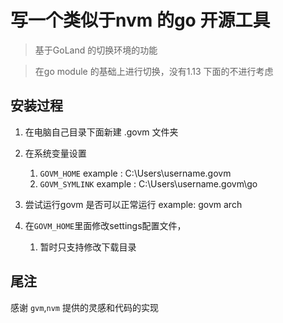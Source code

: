 # 写一个类似于nvm 的go 开源工具

> 基于GoLand 的切换环境的功能

> 在go module 的基础上进行切换，没有1.13 下面的不进行考虑

## 安装过程

1. 在电脑自己目录下面新建 .govm 文件夹
2. 在系统变量设置
    1. `GOVM_HOME`  example :  C:\Users\username\.govm
    2. `GOVM_SYMLINK` example : C:\Users\username\.govm\go

3. 尝试运行govm 是否可以正常运行 example: govm arch
4. 在`GOVM_HOME`里面修改settings配置文件，
    1. 暂时只支持修改下载目录

## 尾注

感谢 `gvm`,`nvm` 提供的灵感和代码的实现